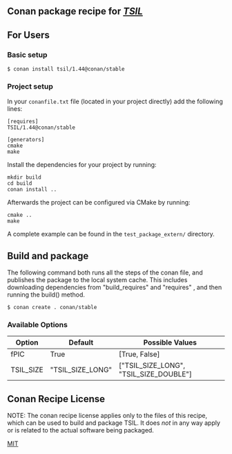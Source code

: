 ## Conan package recipe for [*TSIL*](https://www.niu.edu/spmartin/TSIL/)


## For Users

### Basic setup

    $ conan install tsil/1.44@conan/stable

### Project setup

In your `conanfile.txt` file (located in your project directly) add
the following lines:

    [requires]
    TSIL/1.44@conan/stable

    [generators]
    cmake
    make

Install the dependencies for your project by running:

    mkdir build
    cd build
    conan install ..

Afterwards the project can be configured via CMake by running:

    cmake ..
    make

A complete example can be found in the `test_package_extern/`
directory.


## Build and package

The following command both runs all the steps of the conan file, and
publishes the package to the local system cache.  This includes
downloading dependencies from "build_requires" and "requires" , and
then running the build() method.

    $ conan create . conan/stable


### Available Options

| Option        | Default          | Possible Values                          |
| ------------- |------------------|------------------------------------------|
| fPIC          | True             |  [True, False]                           |
| TSIL_SIZE     | "TSIL_SIZE_LONG" |  ["TSIL_SIZE_LONG", "TSIL_SIZE_DOUBLE"]  |


## Conan Recipe License

NOTE: The conan recipe license applies only to the files of this
recipe, which can be used to build and package TSIL.  It does *not* in
any way apply or is related to the actual software being packaged.

[MIT](LICENSE)
